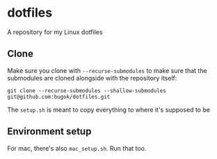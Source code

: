 # dotfiles

A repository for my Linux dotfiles

## Clone

Make sure you clone with `--recurse-submodules` to make sure that the submodules
are cloned alongside with the repository itself: 

```
git clone --recurse-submodules --shallow-submodules git@github.com:bugok/dotfiles.git
```

The `setup.sh` is meant to copy everything to where it's supposed to be

## Environment setup

For mac, there's also `mac_setup.sh`. 
Run that too.
